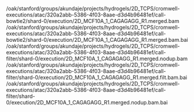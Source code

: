 /oak/stanford/groups/akundaje/projects/hydrogels/2D_TCPS/cromwell-executions/atac/320a2abb-5386-4f03-8aae-d3d4b96481ef/call-bowtie2/shard-0/execution/2D_MCF10A_1_CAGAGAGG_R1.merged.bam
/oak/stanford/groups/akundaje/projects/hydrogels/2D_TCPS/cromwell-executions/atac/320a2abb-5386-4f03-8aae-d3d4b96481ef/call-bowtie2/shard-0/execution/2D_MCF10A_1_CAGAGAGG_R1.merged.bam.bai
/oak/stanford/groups/akundaje/projects/hydrogels/2D_TCPS/cromwell-executions/atac/320a2abb-5386-4f03-8aae-d3d4b96481ef/call-filter/shard-0/execution/2D_MCF10A_1_CAGAGAGG_R1.merged.nodup.bam
/oak/stanford/groups/akundaje/projects/hydrogels/2D_TCPS/cromwell-executions/atac/320a2abb-5386-4f03-8aae-d3d4b96481ef/call-filter/shard-0/execution/2D_MCF10A_1_CAGAGAGG_R1.merged.filt.bam.bai
/oak/stanford/groups/akundaje/projects/hydrogels/2D_TCPS/cromwell-executions/atac/320a2abb-5386-4f03-8aae-d3d4b96481ef/call-filter/shard-0/execution/2D_MCF10A_1_CAGAGAGG_R1.merged.nodup.bam.bai
